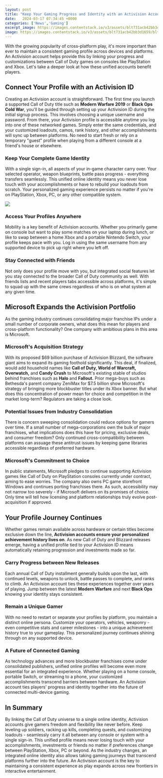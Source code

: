 ```yaml
---
layout: post
title: "Keep Your Gaming Progress and Identity with an Activision Account"
date:   2024-03-17 07:34:45 +0000
categories: ['News','Gaming']
excerpt_image: https://images.contentstack.io/v3/assets/blt731acb42bb3d1659/blt9bb87bd26ba72252/60ec956bd7458412f6095085/Title.jpg
image: https://images.contentstack.io/v3/assets/blt731acb42bb3d1659/blt9bb87bd26ba72252/60ec956bd7458412f6095085/Title.jpg
---
```


With the growing popularity of cross-platform play, it's more important than ever to maintain a consistent gaming profile across devices and platforms. An Activision account helps provide this by linking your progress and customizations between Call of Duty games on consoles like PlayStation and Xbox. Let's take a deeper look at how these unified accounts benefit players.
## Connect Your Profile with an Activision ID
Creating an Activision account is straightforward. The first time you launch a supported Call of Duty title such as **Modern Warfare 2019** or **Black Ops Cold War**, you'll be guided through setting up your Activision ID during the initial signup process. This involves choosing a unique username and password. 
From there, your Activision profile is accessible anytime you log into one of these networked games. Simply enter the same credentials, and your customized loadouts, camos, rank history, and other accomplishments will sync up between platforms. No need to start fresh or rely on a temporary "guest" profile when playing from a different console at a friend's house or elsewhere. 
### Keep Your Complete Game Identity
With a single sign-in, all aspects of your in-game character carry over. Your selected operator, weapon blueprints, battle pass progress - everything transfers seamlessly. This unified online identity means you never lose touch with your accomplishments or have to rebuild your loadouts from scratch. Your personalized gaming experience persists no matter if you're on PlayStation, Xbox, PC, or any other compatible system.

![](https://images.contentstack.io/v3/assets/blt731acb42bb3d1659/blt9bb87bd26ba72252/60ec956bd7458412f6095085/Title.jpg)
### Access Your Profiles Anywhere 
Mobility is a key benefit of Activision accounts. Whether you primarily game on console but want to play some matches on your laptop during lunch, or like to swap between a home Xbox and a portable Nintendo Switch, your profile keeps pace with you. Log in using the same username from any supported device to pick up right where you left off.
### Stay Connected with Friends 
Not only does your profile move with you, but integrated social features let you stay connected to the broader Call of Duty community as well. With friends lists and recent players tabs accessible across platforms, it's simple to squad up with the same crews regardless of who is on what system at any given time.
## Microsoft Expands the Activision Portfolio
As the gaming industry continues consolidating major franchise IPs under a small number of corporate owners, what does this mean for players and cross-platform functionality? One company with ambitious plans in this area is Microsoft.
### Microsoft's Acquisition Strategy 
With its proposed $69 billion purchase of Activision Blizzard, the software giant aims to expand its gaming foothold significantly. This deal, if finalized, would add household names like **Call of Duty, World of Warcraft, Overwatch,** and **Candy Crush** to Microsoft's existing stable of studios behind franchises such as **Halo** and **Fallout.** 
Prior mega-buys such as Bethesda's parent company ZeniMax for $7.5 billion show Microsoft's strategy of bringing more blockbuster titles under its Xbox banner. But what does this concentration of power mean for choice and competition in the market long-term? Regulators are taking a close look.
### Potential Issues from Industry Consolidation
There is concern sweeping consolidation could reduce options for gamers over time. If a small number of mega-corporations own the bulk of major franchises, what implications does this have for pricing, exclusive deals, and consumer freedom? Only continued cross-compatibility between platforms can assuage these antitrust issues by keeping game libraries accessible regardless of preferred hardware.
### Microsoft's Commitment to Choice
In public statements, Microsoft pledges to continue supporting Activision games like Call of Duty on PlayStation consoles currently under contract, aiming to ease worries. The company also owns PC game storefront Windows and continues porting franchises there. As such, accessibility may not narrow too severely - if Microsoft delivers on its promises of choice. Only time will tell how licensing and platform relationships truly evolve post-acquisition if approved.
## Your Profile Journey Continues 
Whether games remain available across hardware or certain titles become exclusive down the line, **Activision accounts ensure your personalized achievement history lives on**. As new Call of Duty and Blizzard releases emerge, having a unified profile tied to your Activision ID means automatically retaining progression and investments made so far.
### Carry Progress between New Releases  
Each annual Call of Duty installment generally builds upon the last, with continued levels, weapons to unlock, battle passes to complete, and ranks to climb. An Activision account ties these experiences together over years of playing. Jump between the latest **Modern Warfare** and next **Black Ops** knowing your identity stays consistent.
### Remain a Unique Gamer
With no need to restart or separate your profiles by platform, you maintain a distinct online persona. Customize your operators, vehicles, weaponry - even competitive stats and career milestones - into a unique achievement history true to your gameplay. This personalized journey continues shining through on any supported device.
### A Future of Connected Gaming 
As technology advances and more blockbuster franchises come under consolidated publishers, unified online profiles will become even more essential for an integrated experience. Whether playing on a home console, portable Switch, or streaming to a phone, your customized accomplishments transcend barriers between hardware. An Activision account ties players' progress and identity together into the future of connected multi-device gaming.
## In Summary
By linking the Call of Duty universe to a single online identity, Activision accounts give gamers freedom and flexibility like never before. Keep leveling up soldiers, racking up kills, completing quests, and customizing loadouts - seamlessly carry it all between any console or system with a single sign-in. 
This unified profile means never losing touch with your accomplishments, investments or friends no matter if preferences change between PlayStation, Xbox, PC or beyond. As the industry changes, an integrated online identity also allows taking gaming journeys that transcend platforms further into the future. An Activision account is the key to maintaining a consistent experience as play expands across new frontiers in interactive entertainment.